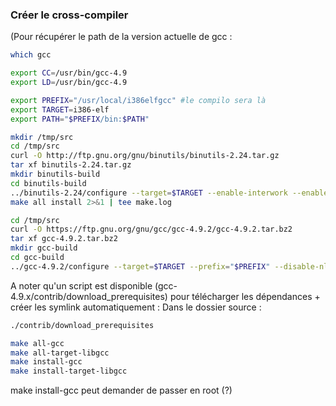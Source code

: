 ### Créer le cross-compiler

(Pour récupérer le path de la version actuelle de gcc :
```bash
which gcc
```

```bash
export CC=/usr/bin/gcc-4.9
export LD=/usr/bin/gcc-4.9

export PREFIX="/usr/local/i386elfgcc" #le compilo sera là
export TARGET=i386-elf
export PATH="$PREFIX/bin:$PATH"
```

```bash
mkdir /tmp/src
cd /tmp/src
curl -O http://ftp.gnu.org/gnu/binutils/binutils-2.24.tar.gz
tar xf binutils-2.24.tar.gz
mkdir binutils-build
cd binutils-build
../binutils-2.24/configure --target=$TARGET --enable-interwork --enable-multilib --disable-nls --disable-werror --prefix=$PREFIX 2>&1 | tee configure.log
make all install 2>&1 | tee make.log
```

```bash
cd /tmp/src
curl -O https://ftp.gnu.org/gnu/gcc/gcc-4.9.2/gcc-4.9.2.tar.bz2
tar xf gcc-4.9.2.tar.bz2
mkdir gcc-build
cd gcc-build
../gcc-4.9.2/configure --target=$TARGET --prefix="$PREFIX" --disable-nls --disable-libssp --enable-languages=c --without-headers
```
A noter qu'un script est disponible (gcc-4.9.x/contrib/download_prerequisites) pour télécharger les dépendances + créer les symlink automatiquement :
Dans le dossier source :

```bash
./contrib/download_prerequisites
```

```bash
make all-gcc 
make all-target-libgcc 
make install-gcc 
make install-target-libgcc
```

make install-gcc peut demander de passer en root (?)
